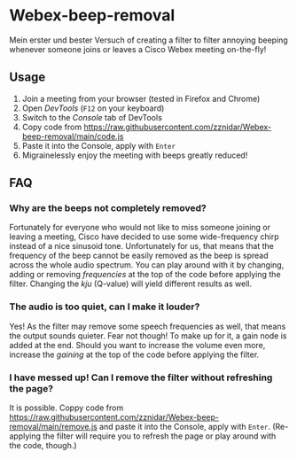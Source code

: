 # Webex-beep-removal
Mein erster und bester Versuch of creating a filter to filter annoying beeping whenever someone joins or leaves a Cisco Webex meeting on-the-fly!

## Usage
1. Join a meeting from your browser (tested in Firefox and Chrome)
2. Open _DevTools_ (`F12` on your keyboard)
3. Switch to the _Console_ tab of DevTools
4. Copy code from https://raw.githubusercontent.com/zznidar/Webex-beep-removal/main/code.js
5. Paste it into the Console, apply with `Enter`
6. Migrainelessly enjoy the meeting with beeps greatly reduced!

## FAQ
### Why are the beeps not completely removed?
Fortunately for everyone who would not like to miss someone joining or leaving a meeting, Cisco have decided to use some wide-frequency chirp instead of a nice sinusoid tone. Unfortunately for us, that means that the frequency of the beep cannot be easily removed as the beep is spread across the whole audio spectrum. 
You can play around with it by changing, adding or removing _frequencies_ at the top of the code before applying the filter. Changing the _kju_ (Q-value) will yield different results as well.

### The audio is too quiet, can I make it louder?
Yes! As the filter may remove some speech frequencies as well, that means the output sounds quieter. Fear not though! To make up for it, a gain node is added at the end. Should you want to increase the volume even more, increase the _gaining_ at the top of the code before applying the filter.

### I have messed up! Can I remove the filter without refreshing the page?
It is possible. Coppy code from https://raw.githubusercontent.com/zznidar/Webex-beep-removal/main/remove.js and paste it into the Console, apply with `Enter`. (Re-applying the filter will require you to refresh the page or play around with the code, though.)
